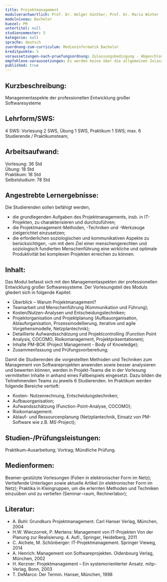 ```yaml
---
title: Projektmanagement
modulverantwortlich: Prof. Dr. Holger Günther, Prof. Dr. Mario Winter
modulniveau: Bachelor
kuezel: PM
untertitel: null
studiensemester: 5
kategorie: null
sprache: deutsch
zuordnung-zum-curriculum: Medieninformatik Bachelor
kreditpunkte: 5
voraussetzungen-nach-pruefungsordnung: Zulassungsbedingung - Abgeschlossenes Grundstudium; Sonst keine besonderen Voraussetzungen;
empfohlene-voraussetzungen: Es werden keine über die allgemeinen Zulassungsvoraussetzungen hinausgehende fachlichen Voraussetzungen gefordert, jedoch sollten Engagement, Motivation, Toleranz, Bereitschaft zur Teamarbeit mitgebracht werden.
published: true
---
```


## Kurzbeschreibung:
Managementaspekte der professionellen Entwicklung großer Softwaresysteme

## Lehrform/SWS: 
4 SWS: Vorlesung 2 SWS, Übung 1 SWS, Praktikum 1 SWS; max. 6 Studierende / Praktikumsteam;

## Arbeitsaufwand: 
Vorlesung: 36 Std  
Übung: 18 Std  
Praktikum: 18 Std  
Selbststudium: 78 Std

## Angestrebte Lernergebnisse:
Die Studierenden sollen befähigt werden, 

- die grundlegenden Aufgaben des Projektmanagements, insb. in IT-Projekten, zu charakterisieren und durchzuführen;
- die Projektmanagement-Methoden, -Techniken und -Werkzeuge zielgerichtet einzusetzen;
- die erforderlichen soziologischen und kommunikativen Aspekte zu berücksichtigen,
-um mit dem Ziel einer menschengerechten und soziologisch fundierten Menschenführung eine wirkliche und optimale Produktivität bei komplexen Projekten erreichen zu können.


## Inhalt:
Das Modul befasst sich mit den Managementaspekten der professionellen Entwicklung großer Softwaresysteme. 
Der Vorlesungsteil des Moduls gliedert sich in folgende Kapitel: 

- Überblick – Warum Projektmanagement?
- Teamarbeit und Menschenführung (Kommunikation und Führung);
- Kosten/Nutzen-Analysen und Entscheidungstechniken;
- Projektorganisation und Projektplanung (Aufbauorganisation, Ablauforganisation, Prozessmodellierung, iterative und agile Vorgehensmodelle, Netzplantechnik);
- Detaillierte Aufwandsschätzung und Projektcontrolling (Function Point Analysis, COCOMO, Risikomanagement, Projektpräsentationen);
- Inhalte PM-BOK (Project Management - Body of Knowledge); 
- Zusammenfassung und Prüfungsvorbereitung;

Damit die Studierenden die vorgestellten Methoden und Techniken zum Management von Softwareprojekten anwenden sowie besser analysieren und bewerten können, werden in Projekt-Teams die in der Vorlesung vermittelten Inhalte in anhand eines Fallbeispiels eingesetzt. Dazu bilden die Teilnehmenden Teams zu jeweils 6 Studierenden. Im Praktikum werden folgende Bereiche vertieft:

- Kosten- Nutzenrechnung, Entscheidungstechniken;
- Aufbauorganisation;
- Aufwandsschätzung (Function-Point-Analyse, COCOMO); 
- Risikomanagement.
- Ablauf- und Ressourcenplanung (Netzplantechnik, Einsatz von PM-Software wie z.B. MS-Project);

## Studien-/Prüfungsleistungen:
Praktikum-Ausarbeitung; Vortrag; Mündliche Prüfung.

## Medienformen:
Beamer-gestützte Vorlesungen (Folien in elektronischer Form im Netz);
Vertiefende Unterlagen sowie aktuelle Artikel (in elektronischer Form im Netz);
Praktika in Kleingruppen, um die erlernten Methoden und Techniken einzuüben und zu vertiefen (Seminar¬raum, Rechnerlabor);

## Literatur:
- A. Buhl: Grundkurs Projektmanagement. Carl Hanser Verlag, München, 2004
- H.W. Wieczorrek, P. Mertens: Management von IT-Projekten Von der Planung zur Realisierung. 4. Aufl., Springer, Heidelberg, 2011
- C. Aichele, M. Schönberger: IT-Projektmanagement. Springer Vieweg, 2014
- A. Henrich: Management von Softwareprojekten. Oldenbourg Verlag, München, 2002
- H. Kerzner: Projektmanagement – Ein systemorientierter Ansatz. mitp-Verlag, Bonn, 2003
- T. DeMarco: Der Termin. Hanser, München, 1998

